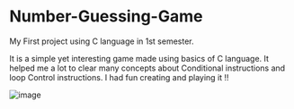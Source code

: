 # Number-Guessing-Game
My First project using C language in 1st semester.

It is a simple yet interesting game made using basics of C language.
It helped me a lot to clear many concepts about Conditional instructions and loop Control instructions.
I had fun creating and playing it !!


![image](https://user-images.githubusercontent.com/80421780/172617331-b98c3ec2-fcb1-4635-9dbb-8d15b39f6750.png)
